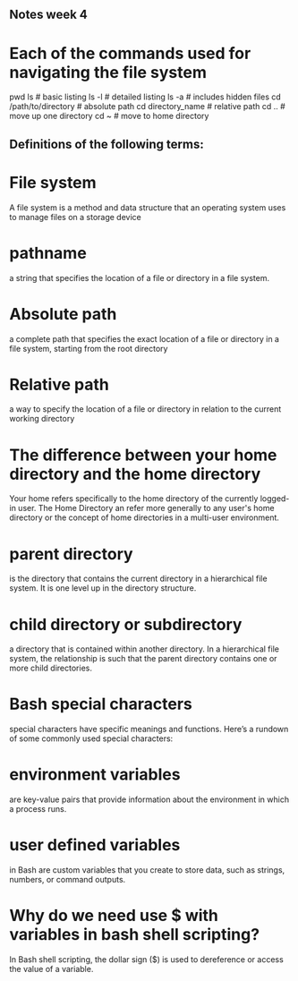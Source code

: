 ## Notes week 4

# Each of the commands used for navigating the file system
pwd
ls         # basic listing
ls -l      # detailed listing
ls -a      # includes hidden files
cd /path/to/directory   # absolute path
cd directory_name       # relative path
cd ..                   # move up one directory
cd ~                    # move to home directory
## Definitions of the following terms:

# File system
A file system is a method and data structure that an operating system uses to manage files on a storage device 

# pathname
a string that specifies the location of a file or directory in a file system. 

# Absolute path
a complete path that specifies the exact location of a file or directory in a file system, starting from the root directory

# Relative path
a way to specify the location of a file or directory in relation to the current working directory

# The difference between your home directory and the home directory
Your home refers specifically to the home directory of the currently logged-in user. 
The Home Directory an refer more generally to any user's home directory or the concept of home directories in a multi-user environment.

# parent directory
 is the directory that contains the current directory in a hierarchical file system. It is one level up in the directory structure.

# child directory or subdirectory
a directory that is contained within another directory. In a hierarchical file system, the relationship is such that the parent directory contains one or more child directories.

# Bash special characters
special characters have specific meanings and functions. Here’s a rundown of some commonly used special characters:

# environment variables
are key-value pairs that provide information about the environment in which a process runs. 

# user defined variables
in Bash are custom variables that you create to store data, such as strings, numbers, or command outputs.

# Why do we need use $ with variables in bash shell scripting?

In Bash shell scripting, the dollar sign ($) is used to dereference or access the value of a variable.